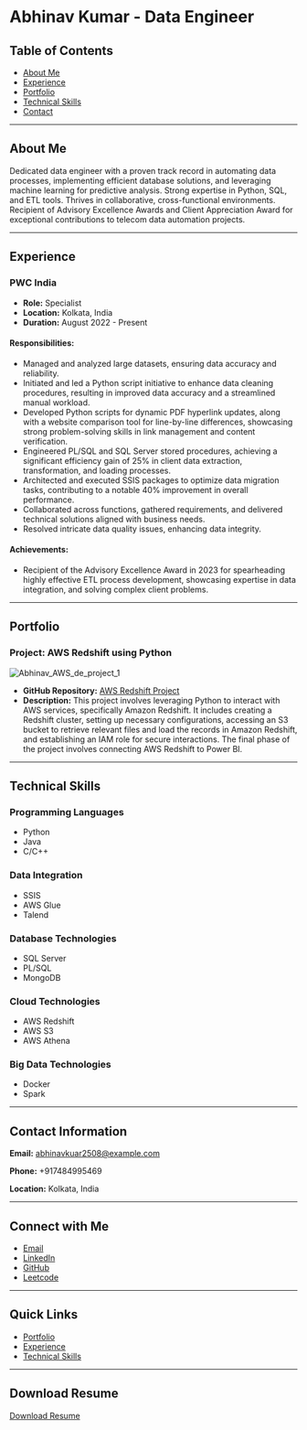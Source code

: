 # Abhinav Kumar - Data Engineer

## Table of Contents
- [About Me](#about-me)
- [Experience](#experience)
- [Portfolio](#portfolio)
- [Technical Skills](#technical-skills)
- [Contact](#contact)

---

## About Me
Dedicated data engineer with a proven track record in automating data processes, implementing efficient database solutions, and leveraging machine learning for predictive analysis. Strong expertise in Python, SQL, and ETL tools. Thrives in collaborative, cross-functional environments. Recipient of Advisory Excellence Awards and Client Appreciation Award for exceptional contributions to telecom data automation projects.

---

## Experience

### PWC India
- **Role:** Specialist
- **Location:** Kolkata, India
- **Duration:** August 2022 - Present

#### Responsibilities:
- Managed and analyzed large datasets, ensuring data accuracy and reliability.
- Initiated and led a Python script initiative to enhance data cleaning procedures, resulting in improved data accuracy and a streamlined manual workload.
- Developed Python scripts for dynamic PDF hyperlink updates, along with a website comparison tool for line-by-line differences, showcasing strong problem-solving skills in link management and content verification.
- Engineered PL/SQL and SQL Server stored procedures, achieving a significant efficiency gain of 25% in client data extraction, transformation, and loading processes.
- Architected and executed SSIS packages to optimize data migration tasks, contributing to a notable 40% improvement in overall performance.
- Collaborated across functions, gathered requirements, and delivered technical solutions aligned with business needs.
- Resolved intricate data quality issues, enhancing data integrity.

#### Achievements:
- Recipient of the Advisory Excellence Award in 2023 for spearheading highly effective ETL process development, showcasing expertise in data integration, and solving complex client problems.

---

## Portfolio

### Project: AWS Redshift using Python

![Abhinav_AWS_de_project_1](https://github.com/abhinavkumariem/Python-AWS-Redshift/assets/95907012/a060c46e-36cc-48d8-a565-f5394392e7a6)
- **GitHub Repository:** [AWS Redshift Project](https://github.com/abhinavkumariem/Python-AWS-Redshift/tree/master)
- **Description:** This project involves leveraging Python to interact with AWS services, specifically Amazon Redshift. It includes creating a Redshift cluster, setting up necessary configurations, accessing an S3 bucket to retrieve relevant files and load the records in Amazon Redshift, and establishing an IAM role for secure interactions. The final phase of the project involves connecting AWS Redshift to Power BI.

---

## Technical Skills

### Programming Languages
- Python
- Java
- C/C++

### Data Integration
- SSIS
- AWS Glue
- Talend

### Database Technologies
- SQL Server
- PL/SQL
- MongoDB

### Cloud Technologies
- AWS Redshift
- AWS S3
- AWS Athena

### Big Data Technologies
- Docker
- Spark

---

## Contact Information

**Email:** abhinavkuar2508@example.com

**Phone:** +917484995469

**Location:** Kolkata, India

---

## Connect with Me
- [Email](mailto:abhinavkumar2508@example.com)
- [LinkedIn](https://www.linkedin.com/in/abhinav-kumar-2508/)
- [GitHub](https://github.com/abhinavkumariem)
- [Leetcode](https://leetcode.com/abhinavkumarleetcode/)

---

## Quick Links
- [Portfolio](#portfolio)
- [Experience](#experience)
- [Technical Skills](#technical-skills)

---

## Download Resume
[Download Resume](Abhinav_kumar.pdf)
